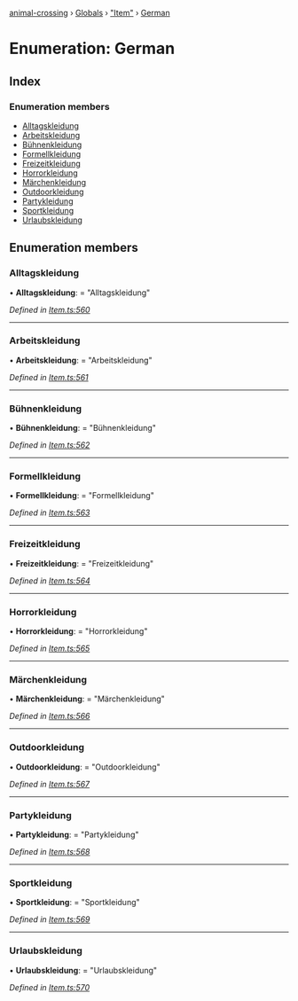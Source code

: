 [animal-crossing](../README.md) › [Globals](../globals.md) › ["Item"](../modules/_item_.md) › [German](_item_.german.md)

# Enumeration: German

## Index

### Enumeration members

* [Alltagskleidung](_item_.german.md#alltagskleidung)
* [Arbeitskleidung](_item_.german.md#arbeitskleidung)
* [Bühnenkleidung](_item_.german.md#bühnenkleidung)
* [Formellkleidung](_item_.german.md#formellkleidung)
* [Freizeitkleidung](_item_.german.md#freizeitkleidung)
* [Horrorkleidung](_item_.german.md#horrorkleidung)
* [Märchenkleidung](_item_.german.md#märchenkleidung)
* [Outdoorkleidung](_item_.german.md#outdoorkleidung)
* [Partykleidung](_item_.german.md#partykleidung)
* [Sportkleidung](_item_.german.md#sportkleidung)
* [Urlaubskleidung](_item_.german.md#urlaubskleidung)

## Enumeration members

###  Alltagskleidung

• **Alltagskleidung**: = "Alltagskleidung"

*Defined in [Item.ts:560](https://github.com/Norviah/animal-crossing/blob/267b9fa/module/types/Item.ts#L560)*

___

###  Arbeitskleidung

• **Arbeitskleidung**: = "Arbeitskleidung"

*Defined in [Item.ts:561](https://github.com/Norviah/animal-crossing/blob/267b9fa/module/types/Item.ts#L561)*

___

###  Bühnenkleidung

• **Bühnenkleidung**: = "Bühnenkleidung"

*Defined in [Item.ts:562](https://github.com/Norviah/animal-crossing/blob/267b9fa/module/types/Item.ts#L562)*

___

###  Formellkleidung

• **Formellkleidung**: = "Formellkleidung"

*Defined in [Item.ts:563](https://github.com/Norviah/animal-crossing/blob/267b9fa/module/types/Item.ts#L563)*

___

###  Freizeitkleidung

• **Freizeitkleidung**: = "Freizeitkleidung"

*Defined in [Item.ts:564](https://github.com/Norviah/animal-crossing/blob/267b9fa/module/types/Item.ts#L564)*

___

###  Horrorkleidung

• **Horrorkleidung**: = "Horrorkleidung"

*Defined in [Item.ts:565](https://github.com/Norviah/animal-crossing/blob/267b9fa/module/types/Item.ts#L565)*

___

###  Märchenkleidung

• **Märchenkleidung**: = "Märchenkleidung"

*Defined in [Item.ts:566](https://github.com/Norviah/animal-crossing/blob/267b9fa/module/types/Item.ts#L566)*

___

###  Outdoorkleidung

• **Outdoorkleidung**: = "Outdoorkleidung"

*Defined in [Item.ts:567](https://github.com/Norviah/animal-crossing/blob/267b9fa/module/types/Item.ts#L567)*

___

###  Partykleidung

• **Partykleidung**: = "Partykleidung"

*Defined in [Item.ts:568](https://github.com/Norviah/animal-crossing/blob/267b9fa/module/types/Item.ts#L568)*

___

###  Sportkleidung

• **Sportkleidung**: = "Sportkleidung"

*Defined in [Item.ts:569](https://github.com/Norviah/animal-crossing/blob/267b9fa/module/types/Item.ts#L569)*

___

###  Urlaubskleidung

• **Urlaubskleidung**: = "Urlaubskleidung"

*Defined in [Item.ts:570](https://github.com/Norviah/animal-crossing/blob/267b9fa/module/types/Item.ts#L570)*
